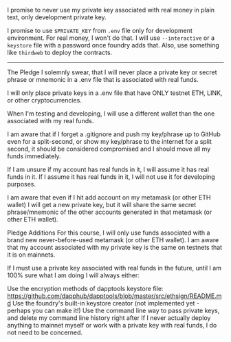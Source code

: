 I promise to never use my private key associated with real money in plain text, only development private key.

I promise to use `$PRIVATE_KEY` from `.env` file only for development environment. For real money, I won't do that. I will use `--interactive` or a `keystore` file with a password once foundry adds that. Also, use something like `thirdweb` to deploy the contracts.

---

The Pledge
I solemnly swear, that I will never place a private key or secret phrase or mnemonic in a .env file that is associated with real funds.

I will only place private keys in a .env file that have ONLY testnet ETH, LINK, or other cryptocurrencies.

When I'm testing and developing, I will use a different wallet than the one associated with my real funds.

I am aware that if I forget a .gitignore and push my key/phrase up to GitHub even for a split-second, or show my key/phrase to the internet for a split second, it should be considered compromised and I should move all my funds immediately.

If I am unsure if my account has real funds in it, I will assume it has real funds in it. If I assume it has real funds in it, I will not use it for developing purposes.

I am aware that even if I hit add account on my metamask (or other ETH wallet) I will get a new private key, but it will share the same secret phrase/mnemonic of the other accounts generated in that metamask (or other ETH wallet).

Pledge Additions
For this course, I will only use funds associated with a brand new never-before-used metamask (or other ETH wallet). I am aware that my account associated with my private key is the same on testnets that it is on mainnets.

If I must use a private key associated with real funds in the future, until I am 100% sure what I am doing I will always either:

Use the encryption methods of dapptools keystore file: https://github.com/dapphub/dapptools/blob/master/src/ethsign/README.md
Use the foundry's built-in keystore creator (not implemented yet - perhaps you can make it!)
Use the command line way to pass private keys, and delete my command line history right after
If I never actually deploy anything to mainnet myself or work with a private key with real funds, I do not need to be concerned.